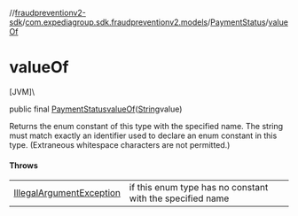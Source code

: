 //[fraudpreventionv2-sdk](../../../index.md)/[com.expediagroup.sdk.fraudpreventionv2.models](../index.md)/[PaymentStatus](index.md)/[valueOf](value-of.md)

# valueOf

[JVM]\

public final [PaymentStatus](index.md)[valueOf](value-of.md)([String](https://docs.oracle.com/javase/8/docs/api/java/lang/String.html)value)

Returns the enum constant of this type with the specified name. The string must match exactly an identifier used to declare an enum constant in this type. (Extraneous whitespace characters are not permitted.)

#### Throws

| | |
|---|---|
| [IllegalArgumentException](https://kotlinlang.org/api/latest/jvm/stdlib/kotlin/-illegal-argument-exception/index.html) | if this enum type has no constant with the specified name |
